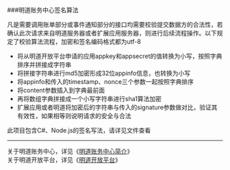 ###明道账务中心签名算法

凡是需要调用账单部分或事件通知部分的接口均需要校验提交数据方的合法性，若确认此次请求来自明道服务器或者扩展应用服务器，则进行后续流程操作。以下规定了校验算法流程，加密和签名编码格式都为utf-8

* 将从明道开放平台申请的应用appkey和appsecret的值转换为小写，按照字典排序并拼接成字符串  
* 将拼接字符串进行md5加密形成32位appinfo信息，也转换为小写  
* 将appinfo和传入的timestamp、nonce三个参数一起按照字典排序  
* 将content参数插入到字典最前面  
* 再将数组字典拼接成一个小写字符串进行sha1算法加密  
* 扩展应用或者明道将加密后的字符串与传入的signature参数做对比，验证其有效性，如果相等则说明请求的安全与合法    

此项目包含C#、Node.js的签名写法，请详见文件查看 

***

关于明道账务中心，详见《[明道账务中心简介](http://open.mingdao.com/md_account_guide.html)》  
关于明道开放平台，详见《[明道开放平台](http://open.mingdao.com/md_api_intro.html)》